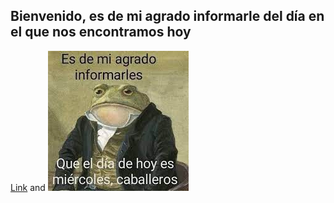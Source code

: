 ## Bienvenido, es de mi agrado informarle del día en el que nos encontramos hoy

[Link](url) and ![Image](wednesday.jfif)



